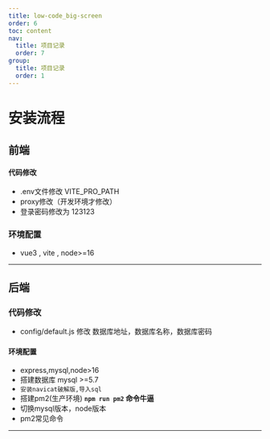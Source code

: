 ```yaml
---
title: low-code_big-screen
order: 6
toc: content
nav:
  title: 项目记录
  order: 7
group: 
  title: 项目记录
  order: 1
---
```



# 安装流程

## 前端

   #### 代码修改
   * .env文件修改 VITE_PRO_PATH
   * proxy修改（开发环境才修改）
   * 登录密码修改为 123123

   ### 环境配置
   * vue3 , vite , node>=16

----

## 后端

   ### 代码修改
   * config/default.js 修改 数据库地址，数据库名称，数据库密码

   #### 环境配置
   * express,mysql,node>16
   * 搭建数据库 mysql >=5.7 
   * `安装navicat破解版,导入sql`  
   * 搭建pm2(生产环境)  **`npm run pm2` 命令牛逼**
   * 切换mysql版本，node版本
   * pm2常见命令

----
